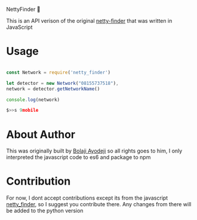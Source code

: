  NettyFinder :rocket:

This is an API verison of the original [netty-finder](https://github.com/BolajiAyodeji/netty-finder) that was written in JavaScript


# Usage

```js

const Network = require('netty_finder')

let detector = new Network("08155737518"),
network = detector.getNetworkName()

console.log(network)

$>>s 9mobile

```

# About Author

This was originally built by [Bolaji Ayodeji](https://github.com/BolajiAyodeji) so all rights goes to him, I only interpreted the javascript code to es6 and package to npm

# Contribution
 
For now, I dont accept contributions except its from the javascript [netty_finder](https://github.com/BolajiAyodeji/netty-finder), so I suggest you contribute there. Any changes from there will be added to the python version
